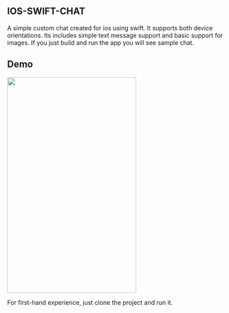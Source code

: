## IOS-SWIFT-CHAT
A simple custom chat created for ios using swift. It supports both device orientations. Its includes simple text message support and basic support for images. If you just build and run the app you will see sample chat.

## Demo
<img src="https://github.com/UmairAfzalGitHub/Chat/blob/master/chat%20demo.gif" width="300" height="500" />

For first-hand experience, just clone the project and run it.
